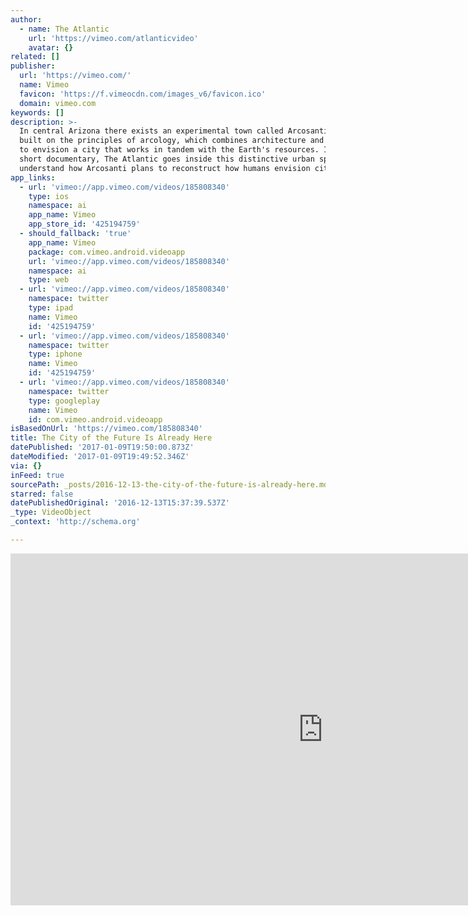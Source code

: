 ```yaml
---
author:
  - name: The Atlantic
    url: 'https://vimeo.com/atlanticvideo'
    avatar: {}
related: []
publisher:
  url: 'https://vimeo.com/'
  name: Vimeo
  favicon: 'https://f.vimeocdn.com/images_v6/favicon.ico'
  domain: vimeo.com
keywords: []
description: >-
  In central Arizona there exists an experimental town called Arcosanti. It's
  built on the principles of arcology, which combines architecture and ecology
  to envision a city that works in tandem with the Earth's resources. In this
  short documentary, The Atlantic goes inside this distinctive urban space to
  understand how Arcosanti plans to reconstruct how humans envision cities.
app_links:
  - url: 'vimeo://app.vimeo.com/videos/185808340'
    type: ios
    namespace: ai
    app_name: Vimeo
    app_store_id: '425194759'
  - should_fallback: 'true'
    app_name: Vimeo
    package: com.vimeo.android.videoapp
    url: 'vimeo://app.vimeo.com/videos/185808340'
    namespace: ai
    type: web
  - url: 'vimeo://app.vimeo.com/videos/185808340'
    namespace: twitter
    type: ipad
    name: Vimeo
    id: '425194759'
  - url: 'vimeo://app.vimeo.com/videos/185808340'
    namespace: twitter
    type: iphone
    name: Vimeo
    id: '425194759'
  - url: 'vimeo://app.vimeo.com/videos/185808340'
    namespace: twitter
    type: googleplay
    name: Vimeo
    id: com.vimeo.android.videoapp
isBasedOnUrl: 'https://vimeo.com/185808340'
title: The City of the Future Is Already Here
datePublished: '2017-01-09T19:50:00.873Z'
dateModified: '2017-01-09T19:49:52.346Z'
via: {}
inFeed: true
sourcePath: _posts/2016-12-13-the-city-of-the-future-is-already-here.md
starred: false
datePublishedOriginal: '2016-12-13T15:37:39.537Z'
_type: VideoObject
_context: 'http://schema.org'

---
```

<iframe src="https://cdn.embedly.com/widgets/media.html?src=https%3A%2F%2Fplayer.vimeo.com%2Fvideo%2F185808340&amp;url=https%3A%2F%2Fvimeo.com%2F185808340&amp;image=https%3A%2F%2Fi.vimeocdn.com%2Fvideo%2F595724443_1280.jpg&amp;key=b7d04c9b404c499eba89ee7072e1c4f7&amp;type=text%2Fhtml&amp;schema=vimeo" width="1000" height="563" scrolling="no" frameborder="0" allowfullscreen="" style=""></iframe>